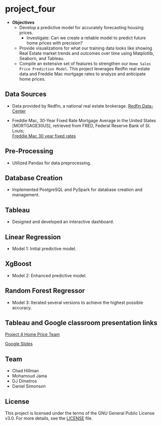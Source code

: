 # project_four

* **Objectives**
  * Develop a predictive model for accurately forecasting housing prices.
    * Investigate: Can we create a reliable model to predict future home prices with precision?
  * Provide visualizations for what our training data looks like showing Real Estate market trends and outcomes over time using Matplotlib, Seaborn, and Tableau.
  * Compile an extensive set of features to strengthen our `Home Sales Price Prediction Model`. This project leverages Redfin real estate data and Freddie Mac mortgage rates to analyze and anticipate home prices.

## Data Sources

* Data provided by Redfin, a national real estate brokerage.
[Redfin Data-Center](https://www.redfin.com/news/data-center/)

* Freddie Mac, 30-Year Fixed Rate Mortgage Average in the United States [MORTGAGE30US], retrieved from FRED, Federal Reserve Bank of St. Louis;  
[Freddie Mac 30 year fixed rates](https://fred.stlouisfed.org/series/MORTGAGE30US)

## Pre-Processing

* Utilized Pandas for data preprocessing.

## Database Creation

* Implemented PostgreSQL and PySpark for database creation and management.

## Tableau

* Designed and developed an interactive dashboard.

## Linear Regression

* Model 1: Initial predictive model.

## XgBoost

* Model 2: Enhanced predictive model.

## Random Forest Regressor

* Model 3: Iterated several versions to achieve the highest possible accuracy.

## Tableau and Google classroom presentation links

[Project 4 Home Price Team](https://public.tableau.com/views/Project4-Home-Price-Team/Sheet9?:language=en-US&:sid=&:redirect=auth&:display_count=n&:origin=viz_share_link)

[Google Slides](https://docs.google.com/presentation/d/1_ktoKaDu7wblDlKUY6hiMKfcIKENC8cLgnWRBOtgU1s/edit?slide=id.p#slide=id.p)

## Team

* Chad Hillman
* Mohamoud Jama
* DJ Dimetros
* Daniel Simonson

## License

This project is licensed under the terms of the GNU General Public License v3.0. For more details, see the [LICENSE](https://www.gnu.org/licenses/gpl-3.0.en.html) file.
